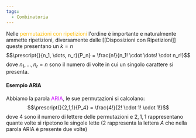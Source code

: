 ```yaml
---
tags:
  - Combinatoria
---
```


Nelle <span style="color:#ffbe0a">permutazioni  con ripetizioni</span> l'ordine è importante e naturalmente ammette ripetizioni, diversamente dalle [[Disposizioni con Ripetizioni]] queste presentano un $k = n$
$$\prescript{}{n_1, \dots, n_r}{P_n} = \frac{n!}{n_1! \cdot \dots! \cdot n_r!}$$
dove $n_1, \dots, n_r = n$ sono il numero di volte in cui un singolo carattere si presenta.

#### Esempio ARIA
Abbiamo la parola <span style="color:#c800ff">ARIA</span>, le sue permutazioni si calcolano:
$$\prescript{}{2,1,1}{P_4} = \frac{4!}{2! \cdot 1! \cdot 1!}$$
dove $4$ sono il numero di lettere delle permutazioni e $2,1,1$ rappresentano quante volte si ripetono le singole lette ($2$ rappresenta la lettera $A$ che nella parola ARIA è presente due volte)

